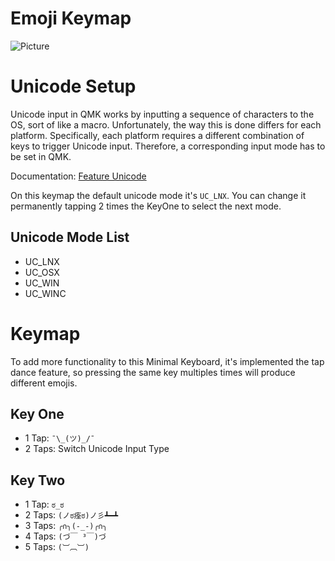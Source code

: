 # Emoji Keymap
![Picture](https://i.imgur.com/1zEZ9Lq.png)

# Unicode Setup

Unicode input in QMK works by inputting a sequence of characters to the 
OS, sort of like a macro. Unfortunately, the way this is done differs 
for each platform. Specifically, each platform requires a different 
combination of keys to trigger Unicode input. Therefore, a 
corresponding input mode has to be set in QMK.

Documentation: [Feature Unicode](https://beta.docs.qmk.fm/features/feature_unicode#input-modes)

On this keymap the default unicode mode it's `UC_LNX`.
You can change it permanently tapping 2 times the KeyOne to select the next mode.

## Unicode Mode List
- UC_LNX
- UC_OSX
- UC_WIN
- UC_WINC

# Keymap
To add more functionality to this Minimal Keyboard, 
it's implemented the tap dance feature, so pressing the same key 
multiples times will produce different emojis.

## Key One

- 1 Tap: `¯\_(ツ)_/¯`
- 2 Taps: Switch Unicode Input Type

## Key Two

- 1 Tap: `ಠ_ಠ`
- 2 Taps: `(ノಠ痊ಠ)ノ彡┻━┻`
- 3 Taps: `╭∩╮(-_-)╭∩╮`
- 4 Taps: `(づ￣ ³￣)づ`
- 5 Taps: `(︺︹︺)`